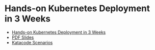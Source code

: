 # Hands-on Kubernetes Deployment in 3 Weeks

- [Hands-on Kubernetes Deployment in 3 Weeks](https://learning.oreilly.com/live-events/hands-on-kubernetes-deployment-in-3-weeks/0636920063329/0636920084018/)
- [PDF Slides](https://on24static.akamaized.net/event/39/99/70/1/rt/1/documents/resourceList1678198422384/kubernetesin3weeks310231678198421770.pdf)
- [Katacode Scenarios](https://on24static.akamaized.net/event/39/99/70/1/rt/1/documents/resourceList1678198441415/katacoda11152116371603020831211666874761993.pdf)

